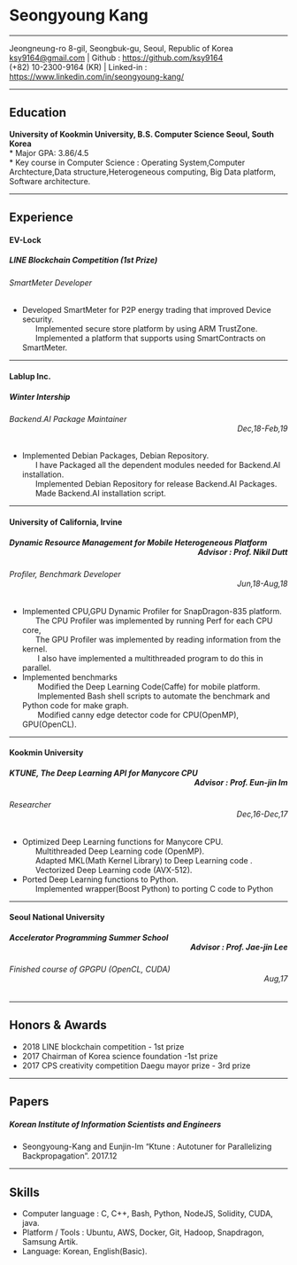   
Seongyoung Kang
============
  
-------------------     ----------------------------
Jeongneung-ro 8-gil, Seongbuk-gu, Seoul, Republic of Korea  
ksy9164@gmail.com | Github : https://github.com/ksy9164  
(+82) 10-2300-9164 (KR)  |  Linked-in : https://www.linkedin.com/in/seongyoung-kang/  
-------------------     ----------------------------
  
Education
---------
**University of Kookmin University, B.S. Computer Science Seoul, South Korea**  
    * Major GPA: 3.86/4.5   
    * Key course in Computer Science : Operating System,Computer Archtecture,Data structure,Heterogeneous computing, Big Data platform, Software architecture.  
  
-----------------------------
Experience
----------
  
#### EV-Lock   
  
##### LINE Blockchain Competition (1st Prize)    

###### SmartMeter Developer    
  
* Developed SmartMeter for P2P energy trading that improved Device security.    
&nbsp;&nbsp;&nbsp;&nbsp;&nbsp;&nbsp;Implemented secure store platform by using ARM TrustZone.     
&nbsp;&nbsp;&nbsp;&nbsp;&nbsp;&nbsp;Implemented a platform that supports using SmartContracts on SmartMeter.        

----------
  
#### Lablup Inc.
  
##### Winter Intership  

###### Backend.AI Package Maintainer <div style="text-align: right">Dec,18-Feb,19</div>
  
* Implemented Debian Packages, Debian Repository.  
&nbsp;&nbsp;&nbsp;&nbsp;&nbsp;&nbsp;I have Packaged all the dependent modules needed for Backend.AI installation.    
&nbsp;&nbsp;&nbsp;&nbsp;&nbsp;&nbsp;Implemented Debian Repository for release Backend.AI Packages.  
&nbsp;&nbsp;&nbsp;&nbsp;&nbsp;&nbsp;Made Backend.AI installation script.  

--------

#### University of California, Irvine
  
##### <div style="text-align: left">Dynamic Resource Management for Mobile Heterogeneous Platform</div> <div style="text-align: right">Advisor : Prof. Nikil Dutt</div>
  
###### <div style="text-align: left">Profiler, Benchmark Developer</div> <div style="text-align: right">Jun,18-Aug,18</div>
  
* Implemented CPU,GPU Dynamic Profiler for SnapDragon-835 platform.  
&nbsp;&nbsp;&nbsp;&nbsp;&nbsp;&nbsp;The CPU Profiler was implemented by running Perf for each CPU core,  
&nbsp;&nbsp;&nbsp;&nbsp;&nbsp;&nbsp;The GPU Profiler was implemented by reading information from the kernel.  
&nbsp;&nbsp;&nbsp;&nbsp;&nbsp;&nbsp;&nbsp;I also have implemented a multithreaded program to do this in parallel.  
* Implemented benchmarks  
&nbsp;&nbsp;&nbsp;&nbsp;&nbsp;&nbsp;&nbsp;Modified the Deep Learning Code(Caffe) for mobile platform.  
&nbsp;&nbsp;&nbsp;&nbsp;&nbsp;&nbsp;&nbsp;Implemented Bash shell scripts to automate the benchmark and Python code for make graph.  
&nbsp;&nbsp;&nbsp;&nbsp;&nbsp;&nbsp;&nbsp;Modified canny edge detector code for CPU(OpenMP), GPU(OpenCL).  
---
#### Kookmin University
  
##### KTUNE, The Deep Learning API for Manycore CPU<div style="text-align: right">Advisor : Prof. Eun-jin Im</div>
  
###### Researcher <div style="text-align: right">Dec,16-Dec,17</div>
  
* Optimized Deep Learning functions for Manycore CPU.  
&nbsp;&nbsp;&nbsp;&nbsp;&nbsp;&nbsp;Multithreaded Deep Learning code (OpenMP).  
&nbsp;&nbsp;&nbsp;&nbsp;&nbsp;&nbsp;Adapted MKL(Math Kernel Library) to Deep Learning code .  
&nbsp;&nbsp;&nbsp;&nbsp;&nbsp;&nbsp;Vectorized Deep Learning code (AVX-512).  
* Ported Deep Learning functions to Python.  
&nbsp;&nbsp;&nbsp;&nbsp;&nbsp;&nbsp;Implemented wrapper(Boost Python) to porting C code to Python   
--------
#### Seoul National University
  
##### Accelerator Programming Summer School <div style="text-align: right">Advisor : Prof. Jae-jin Lee</div>
  
###### Finished course of GPGPU (OpenCL, CUDA)<div style="text-align: right">Aug,17</div>
  
-----
  
Honors & Awards
-------
* 2018 LINE blockchain competition - 1st prize
* 2017 Chairman of Korea science foundation -1st prize
* 2017 CPS creativity competition Daegu mayor prize - 3rd prize
---------
Papers
-----
##### Korean Institute of Information Scientists and Engineers
  
* Seongyoung-Kang and Eunjin-Im “Ktune : Autotuner for Parallelizing Backpropagation”. 2017.12
--------
Skills
------
* Computer language : C, C++, Bash, Python, NodeJS, Solidity, CUDA, java.   
* Platform / Tools : Ubuntu, AWS, Docker, Git, Hadoop, Snapdragon, Samsung Artik.   
* Language: Korean, English(Basic).   
  
